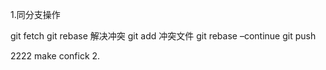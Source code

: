 1.同分支操作

git fetch
git rebase
解决冲突
git add 冲突文件
git rebase –continue
git push

2222 make confick
2.


